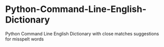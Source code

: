 # Python-Command-Line-English-Dictionary
Python Command Line English Dictionary with close matches suggestions for misspelt words 
